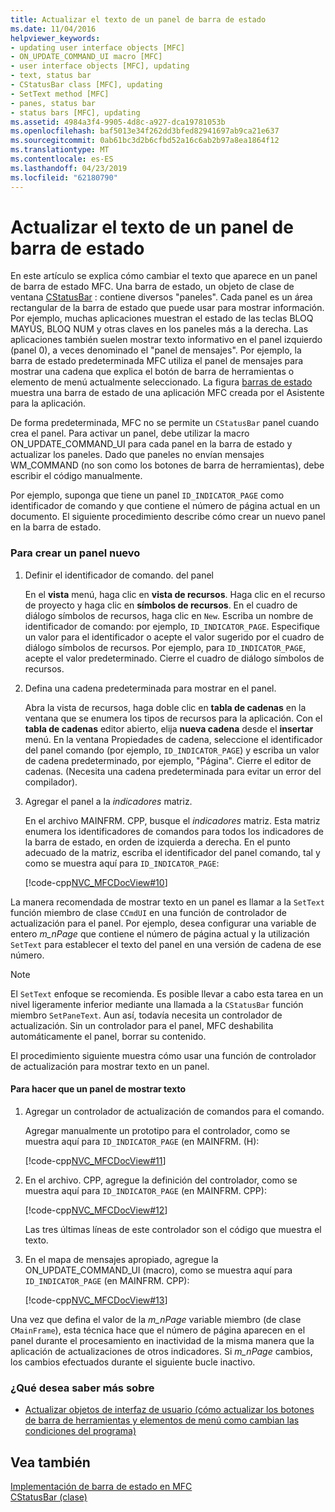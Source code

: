 ```yaml
---
title: Actualizar el texto de un panel de barra de estado
ms.date: 11/04/2016
helpviewer_keywords:
- updating user interface objects [MFC]
- ON_UPDATE_COMMAND_UI macro [MFC]
- user interface objects [MFC], updating
- text, status bar
- CStatusBar class [MFC], updating
- SetText method [MFC]
- panes, status bar
- status bars [MFC], updating
ms.assetid: 4984a3f4-9905-4d8c-a927-dca19781053b
ms.openlocfilehash: baf5013e34f262dd3bfed82941697ab9ca21e637
ms.sourcegitcommit: 0ab61bc3d2b6cfbd52a16c6ab2b97a8ea1864f12
ms.translationtype: MT
ms.contentlocale: es-ES
ms.lasthandoff: 04/23/2019
ms.locfileid: "62180790"
---
```

# <a name="updating-the-text-of-a-status-bar-pane"></a>Actualizar el texto de un panel de barra de estado

En este artículo se explica cómo cambiar el texto que aparece en un panel de barra de estado MFC. Una barra de estado, un objeto de clase de ventana [CStatusBar](../mfc/reference/cstatusbar-class.md) : contiene diversos "paneles". Cada panel es un área rectangular de la barra de estado que puede usar para mostrar información. Por ejemplo, muchas aplicaciones muestran el estado de las teclas BLOQ MAYÚS, BLOQ NUM y otras claves en los paneles más a la derecha. Las aplicaciones también suelen mostrar texto informativo en el panel izquierdo (panel 0), a veces denominado el "panel de mensajes". Por ejemplo, la barra de estado predeterminada MFC utiliza el panel de mensajes para mostrar una cadena que explica el botón de barra de herramientas o elemento de menú actualmente seleccionado. La figura [barras de estado](../mfc/status-bar-implementation-in-mfc.md) muestra una barra de estado de una aplicación MFC creada por el Asistente para la aplicación.

De forma predeterminada, MFC no se permite un `CStatusBar` panel cuando crea el panel. Para activar un panel, debe utilizar la macro ON_UPDATE_COMMAND_UI para cada panel en la barra de estado y actualizar los paneles. Dado que paneles no envían mensajes WM_COMMAND (no son como los botones de barra de herramientas), debe escribir el código manualmente.

Por ejemplo, suponga que tiene un panel `ID_INDICATOR_PAGE` como identificador de comando y que contiene el número de página actual en un documento. El siguiente procedimiento describe cómo crear un nuevo panel en la barra de estado.

### <a name="to-make-a-new-pane"></a>Para crear un panel nuevo

1. Definir el identificador de comando. del panel

   En el **vista** menú, haga clic en **vista de recursos**. Haga clic en el recurso de proyecto y haga clic en **símbolos de recursos**. En el cuadro de diálogo símbolos de recursos, haga clic en `New`. Escriba un nombre de identificador de comando: por ejemplo, `ID_INDICATOR_PAGE`. Especifique un valor para el identificador o acepte el valor sugerido por el cuadro de diálogo símbolos de recursos. Por ejemplo, para `ID_INDICATOR_PAGE`, acepte el valor predeterminado. Cierre el cuadro de diálogo símbolos de recursos.

1. Defina una cadena predeterminada para mostrar en el panel.

   Abra la vista de recursos, haga doble clic en **tabla de cadenas** en la ventana que se enumera los tipos de recursos para la aplicación. Con el **tabla de cadenas** editor abierto, elija **nueva cadena** desde el **insertar** menú. En la ventana Propiedades de cadena, seleccione el identificador del panel comando (por ejemplo, `ID_INDICATOR_PAGE`) y escriba un valor de cadena predeterminado, por ejemplo, "Página". Cierre el editor de cadenas. (Necesita una cadena predeterminada para evitar un error del compilador).

1. Agregar el panel a la *indicadores* matriz.

   En el archivo MAINFRM. CPP, busque el *indicadores* matriz. Esta matriz enumera los identificadores de comandos para todos los indicadores de la barra de estado, en orden de izquierda a derecha. En el punto adecuado de la matriz, escriba el identificador del panel comando, tal y como se muestra aquí para `ID_INDICATOR_PAGE`:

   [!code-cpp[NVC_MFCDocView#10](../mfc/codesnippet/cpp/updating-the-text-of-a-status-bar-pane_1.cpp)]

La manera recomendada de mostrar texto en un panel es llamar a la `SetText` función miembro de clase `CCmdUI` en una función de controlador de actualización para el panel. Por ejemplo, desea configurar una variable de entero *m_nPage* que contiene el número de página actual y la utilización `SetText` para establecer el texto del panel en una versión de cadena de ese número.

> [!NOTE]
>  El `SetText` enfoque se recomienda. Es posible llevar a cabo esta tarea en un nivel ligeramente inferior mediante una llamada a la `CStatusBar` función miembro `SetPaneText`. Aun así, todavía necesita un controlador de actualización. Sin un controlador para el panel, MFC deshabilita automáticamente el panel, borrar su contenido.

El procedimiento siguiente muestra cómo usar una función de controlador de actualización para mostrar texto en un panel.

#### <a name="to-make-a-pane-display-text"></a>Para hacer que un panel de mostrar texto

1. Agregar un controlador de actualización de comandos para el comando.

   Agregar manualmente un prototipo para el controlador, como se muestra aquí para `ID_INDICATOR_PAGE` (en MAINFRM. (H):

   [!code-cpp[NVC_MFCDocView#11](../mfc/codesnippet/cpp/updating-the-text-of-a-status-bar-pane_2.h)]

1. En el archivo. CPP, agregue la definición del controlador, como se muestra aquí para `ID_INDICATOR_PAGE` (en MAINFRM. CPP):

   [!code-cpp[NVC_MFCDocView#12](../mfc/codesnippet/cpp/updating-the-text-of-a-status-bar-pane_3.cpp)]

   Las tres últimas líneas de este controlador son el código que muestra el texto.

1. En el mapa de mensajes apropiado, agregue la ON_UPDATE_COMMAND_UI (macro), como se muestra aquí para `ID_INDICATOR_PAGE` (en MAINFRM. CPP):

   [!code-cpp[NVC_MFCDocView#13](../mfc/codesnippet/cpp/updating-the-text-of-a-status-bar-pane_4.cpp)]

Una vez que defina el valor de la *m_nPage* variable miembro (de clase `CMainFrame`), esta técnica hace que el número de página aparecen en el panel durante el procesamiento en inactividad de la misma manera que la aplicación de actualizaciones de otros indicadores. Si *m_nPage* cambios, los cambios efectuados durante el siguiente bucle inactivo.

### <a name="what-do-you-want-to-know-more-about"></a>¿Qué desea saber más sobre

- [Actualizar objetos de interfaz de usuario (cómo actualizar los botones de barra de herramientas y elementos de menú como cambian las condiciones del programa)](../mfc/how-to-update-user-interface-objects.md)

## <a name="see-also"></a>Vea también

[Implementación de barra de estado en MFC](../mfc/status-bar-implementation-in-mfc.md)<br/>
[CStatusBar (clase)](../mfc/reference/cstatusbar-class.md)

